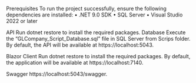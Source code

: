 Prerequisites
To run the project successfully, ensure the following dependencies are installed:
•	.NET 9.0 SDK
•	SQL Server
•	Visual Studio 2022 or later

API
Run dotnet restore to install the required packages.
Database
Execute the “GLCompany_Script_Database.sql”  file in SQL Server from Scrips folder.
By default, the API will be available at https://localhost:5043.

Blazor Client
Run dotnet restore to install the required packages.
By default, the application will be available at https://localhost:7140.

Swagger
https://localhost:5043/swagger.

